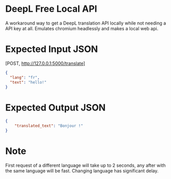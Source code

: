 # DeepL Free Local API
A workaround way to get a DeepL translation API locally while not needing a API key at all. Emulates chromium headlessly and makes a local web api.

# Expected Input JSON
[POST, http://127.0.0.1:5000/translate]
```json
{
  "lang": "fr",
  "text": "hello!"
}
```

# Expected Output JSON
```json
{
    "translated_text": "Bonjour !"
}
```
# Note
First request of a different language will take up to 2 seconds, any after with the same language will be fast.
Changing language has significant delay.
